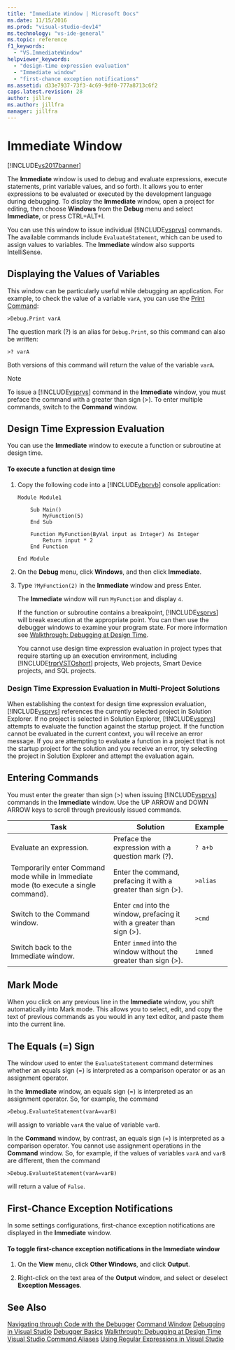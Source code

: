 ```yaml
---
title: "Immediate Window | Microsoft Docs"
ms.date: 11/15/2016
ms.prod: "visual-studio-dev14"
ms.technology: "vs-ide-general"
ms.topic: reference
f1_keywords:
  - "VS.ImmediateWindow"
helpviewer_keywords:
  - "design-time expression evaluation"
  - "Immediate window"
  - "first-chance exception notifications"
ms.assetid: d33e7937-73f3-4c69-9df0-777a8713c6f2
caps.latest.revision: 28
author: jillre
ms.author: jillfra
manager: jillfra
---
```

# Immediate Window
[!INCLUDE[vs2017banner](../../includes/vs2017banner.md)]

The **Immediate** window is used to debug and evaluate expressions, execute statements, print variable values, and so forth. It allows you to enter expressions to be evaluated or executed by the development language during debugging. To display the **Immediate** window, open a project for editing, then choose **Windows** from the **Debug** menu and select **Immediate**, or press CTRL+ALT+I.

 You can use this window to issue individual [!INCLUDE[vsprvs](../../includes/vsprvs-md.md)] commands. The available commands include `EvaluateStatement`, which can be used to assign values to variables. The **Immediate** window also supports IntelliSense.

## Displaying the Values of Variables
 This window can be particularly useful while debugging an application. For example, to check the value of a variable `varA`, you can use the [Print Command](../../ide/reference/print-command.md):

```
>Debug.Print varA
```

 The question mark (?) is an alias for `Debug.Print`, so this command can also be written:

```
>? varA
```

 Both versions of this command will return the value of the variable `varA`.

> [!NOTE]
> To issue a [!INCLUDE[vsprvs](../../includes/vsprvs-md.md)] command in the **Immediate** window, you must preface the command with a greater than sign (>). To enter multiple commands, switch to the **Command** window.

## Design Time Expression Evaluation
 You can use the **Immediate** window to execute a function or subroutine at design time.

#### To execute a function at design time

1. Copy the following code into a [!INCLUDE[vbprvb](../../includes/vbprvb-md.md)] console application:

   ```
   Module Module1

       Sub Main()
           MyFunction(5)
       End Sub

       Function MyFunction(ByVal input as Integer) As Integer
           Return input * 2
       End Function

   End Module
   ```

2. On the **Debug** menu, click **Windows**, and then click **Immediate**.

3. Type `?MyFunction(2)` in the **Immediate** window and press Enter.

    The **Immediate** window will run `MyFunction` and display `4`.

   If the function or subroutine contains a breakpoint, [!INCLUDE[vsprvs](../../includes/vsprvs-md.md)] will break execution at the appropriate point. You can then use the debugger windows to examine your program state. For more information see [Walkthrough: Debugging at Design Time](../../debugger/walkthrough-debugging-at-design-time.md).

   You cannot use design time expression evaluation in project types that require starting up an execution environment, including [!INCLUDE[trprVSTOshort](../../includes/trprvstoshort-md.md)] projects, Web projects, Smart Device projects, and SQL projects.

### Design Time Expression Evaluation in Multi-Project Solutions
 When establishing the context for design time expression evaluation, [!INCLUDE[vsprvs](../../includes/vsprvs-md.md)] references the currently selected project in Solution Explorer. If no project is selected in Solution Explorer, [!INCLUDE[vsprvs](../../includes/vsprvs-md.md)] attempts to evaluate the function against the startup project. If the function cannot be evaluated in the current context, you will receive an error message. If you are attempting to evaluate a function in a project that is not the startup project for the solution and you receive an error, try selecting the project in Solution Explorer and attempt the evaluation again.

## Entering Commands
 You must enter the greater than sign (>) when issuing [!INCLUDE[vsprvs](../../includes/vsprvs-md.md)] commands in the **Immediate** window. Use the UP ARROW and DOWN ARROW keys to scroll through previously issued commands.

|Task|Solution|Example|
|----------|--------------|-------------|
|Evaluate an expression.|Preface the expression with a question mark (?).|`? a+b`|
|Temporarily enter Command mode while in Immediate mode (to execute a single command).|Enter the command, prefacing it with a greater than sign (>).|`>alias`|
|Switch to the Command window.|Enter `cmd` into the window, prefacing it with a greater than sign (>).|`>cmd`|
|Switch back to the Immediate window.|Enter `immed` into the window without the greater than sign (>).|`immed`|

## Mark Mode
 When you click on any previous line in the **Immediate** window, you shift automatically into Mark mode. This allows you to select, edit, and copy the text of previous commands as you would in any text editor, and paste them into the current line.

## The Equals (=) Sign
 The window used to enter the `EvaluateStatement` command determines whether an equals sign (=) is interpreted as a comparison operator or as an assignment operator.

 In the **Immediate** window, an equals sign (=) is interpreted as an assignment operator. So, for example, the command

```
>Debug.EvaluateStatement(varA=varB)
```

 will assign to variable `varA` the value of variable `varB`.

 In the **Command** window, by contrast, an equals sign (=) is interpreted as a comparison operator. You cannot use assignment operations in the **Command** window. So, for example, if the values of variables `varA` and `varB` are different, then the command

```
>Debug.EvaluateStatement(varA=varB)
```

 will return a value of `False`.

## First-Chance Exception Notifications
 In some settings configurations, first-chance exception notifications are displayed in the **Immediate** window.

#### To toggle first-chance exception notifications in the Immediate window

1. On the **View** menu, click **Other Windows**, and click **Output**.

2. Right-click on the text area of the **Output** window, and select or deselect **Exception Messages**.

## See Also
 [Navigating through Code with the Debugger](../../debugger/navigating-through-code-with-the-debugger.md)
 [Command Window](../../ide/reference/command-window.md)
 [Debugging in Visual Studio](../../debugger/debugging-in-visual-studio.md)
 [Debugger Basics](../../debugger/debugger-basics.md)
 [Walkthrough: Debugging at Design Time](../../debugger/walkthrough-debugging-at-design-time.md)
 [Visual Studio Command Aliases](../../ide/reference/visual-studio-command-aliases.md)
 [Using Regular Expressions in Visual Studio](../../ide/using-regular-expressions-in-visual-studio.md)
